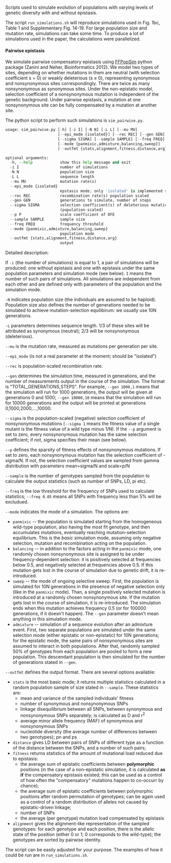 
Scripts used to simulate evolution of populations with varying levels of genetic diversity with and without epistasis.

The script `run_simulations.sh` will reproduce simulations used in Fig. 1bc, Table 1 and Supplementary Fig. 14-19.
For large population size and mutation rate, simulations can take some time. To produce a lot of simulations used in the paper, the calculations were parallelized.

#### Pairwise epistasis

We simulate pairwise compensatory epistasis using [FFPopSim](https://github.com/neherlab/ffpopsim) python package (Zanini and Neher, Bioinformatics 2012). 
We model two types of sites, depending on whether mutations in them are neutral (with selection coefficient s = 0) or weakly deleterious (s ≤ 0), 
representing synonymous and nonsynonymous sites correspondingly. There are twice as many nonsynonymous as synonymous sites. 
Under the non-epistatic model, selection coefficient of a nonsynonymous mutation is independent of the genetic background. 
Under pairwise epistasis, a mutation at one nonsynonymous site can be fully compensated by a mutation at another site.

The python script to perform such simulations is `sim_pairwise.py`.

```python
usage: sim_pairwise.py [-h] [-i I] [-N N] [-L L] [--mu MU]
                       [--epi_mode {isolated}] [--rec REC] [--gen GEN]
                       [--sigma SIGMA] [--sample SAMPLE] [--freq FREQ] [--p P]
                       [--mode {panmixic,admixture,balancing,sweep}]
                       [--outfmt {stats,alignment,fitness,distance,arg}]

optional arguments:
  -h, --help            show this help message and exit
  -i I                  number of simulations
  -N N                  population size
  -L L                  sequence length
  --mu MU               mutation rate(s)
  --epi_mode {isolated}
                        epstasis mode; only 'isolated' is implemented so far
  --rec REC             recombination rate(s) population scaled
  --gen GEN             generations to simulate, number of steps
  --sigma SIGMA         selection coefficient(s) of deleterious mutations
                        (population-scaled)
  --p P                 scale coefficient of DFE
  --sample SAMPLE       sample size
  --freq FREQ           frequency threshold
  --mode {panmixic,admixture,balancing,sweep}
                        population mode
  --outfmt {stats,alignment,fitness,distance,arg}
                        output

```


Detailed description:


If `-i` (the number of simulations) is equal to 1, a pair of simulations will be produced: one without epistasis and one with epistasis under the same population parameters
and simulation mode (see below). `I` means the number of such pairs of simulations. All simulations are independent from each other and are defined only with 
parameters of the population and the simulation mode.

`-N` indicates population size (the individuals are assumed to be haploid). Population size also defines the number of generations needed to be simulated to achieve mutation-selection equilibirum: we usually use 10N
generations.

`-L` parameters determines sequence length. 1/3 of these sites will be attributed as synonymous (neutral); 2/3 will be nonsynonymous (deleterious).

`--mu` is the mutation rate, measured as mutations per generation per site.

`--epi_mode` (is not a real parameter at the moment; should be "isolated")

`--rec` is population-scaled recombination rate.

`--gen` determines the simulation time, measured in generations, and the number of measurements output in the course of the simulation. The format is 
"TOTAL_GENERATIONS,STEPS". For example, `--gen 1000,1` means that the simulation will run for 1000 generations, the output will be given at generations 0 and 1000;
`--gen 10000,10` means that the simulation will run for 10000 generations and the output will be printed at generations 0,1000,2000,...,10000.

`--sigma` is the population-scaled (negative) selection coefficient of nonsynonymous mutations (`--sigma 1` means the fitness value of a single mutant is the fitness value of a wild type minus 1/N). If the `--p` argument is set to zero, every nonsynonymous mutation has the same selection coefficient; if not, sigma specifies their mean (see below).

`--p` defines the sparsity of fitness effects of nonsynonymous mutations. If set to zero, each nonsynonymous mutation has the selection coefficient of -sigma/N. If not, 
the selection coefficient values are sampled from gamma distribution with parameters mean=sigma/N and scale=p/N

`--sample` is the number of genotypes sampled from the population to calculate the output statistics (such as number of SNPs, LD, pi etc).

`--freq` is the low threshold for the frequency of SNPs used to calculate statistics; `--freq 0.05` means all SNPs with frequency less than 5% will be excludued.

`--mode` indicates the mode of a simulation. The options are:
 * `panmixic` -- the population is simulated starting from the homogeneous wild-type population, also having the most fit genotype, and then accumulates mutations, eventually reaching mutation-selection equilibrium. This is the *basic* simulation mode, assuming only negative selection, mutation and recombination acting on the population.
 * `balancing` -- in addition to the factors acting in the `panmixic` mode, one randomly chosen nonsynonymous site is assigned to be under frequency-dependent selection: it is positively selected at frequencies below 0.5, and negatively selected at frequencies above 0.5. If this mutation gets lost in the course of simulation due to genetic drift, it is re-introduced.
 * `sweep` -- the mode of ongoing selective sweep. First, the population is simulated for 10N generations in the presence of negative selection only (like in the `panmixic` mode). Than, a single positively selected mutation is introduced at a randomly chosen nonsynonymous site. If the mutation gets lost in the course of simulation, it is re-introduced. The simulation ends when this mutation achieves frequency 0.5 (or for 100000 generations, if it doesn't happen). The `--gen` parameter doesn't mean anything in this simulation mode.
 * `admixture` -- simulation of a sequence evolution after an admixture event. First, two separate populations are simulated under the same selection mode (either epistatic or non-epistatic) for 10N generations; for the epistatic mode, the same pairs of nonsynonymous sites are assumed to interact in both populations. After that, randomly sampled 50% of genotypes from each population are pooled to form a new population. This descendant population is then simulated for the number of generations stated in `--gen`. 

`--outfmt` defines the output format. There are several options available:
 * `stats` is the most basic mode; it returns multiple statistics calculated in a random population sample of size stated in `--sample`. These statistics are:
   * mean and variance of the sampled individuals' fitness
   * number of synonymous and nonsynonymous SNPs
   * linkage disequilibrium between all SNPs, between synonymous and nonsynonymous SNPs separately; is calculated as D and r<sup>2</sup>
   * average minor allele frequency (MAF) of synonymous and nonsynonymous SNPs
   * nucleotide diversity (the average number of differences between two genotypes); pn and ps
 * `distance` gives LD between pairs of SNPs of different type as a function of the distance between the SNPs, and a number of such pairs;
 * `fitness` returns statistics of the amount of mutational load reduced due to epistasis:
   * the average sum of epistatic coefficients between **polymorphic** positions (in the case of a non-epistatic simulation, it is calculated **as if** the compensatory epistasis existed; this can be used as a control of how often the "compensatory" mutations happen to co-occurr by chance);
   * the average sum of epistatic coefficients between polymorphic positions after random permutation of genotypes; can be again used as a control of a random distribution of alleles not caused by epistatic-driven linkage;
   * number of SNPs
   * the average (per genotype) mutation load compensated by epistasis
 * `alignment` gives the alignment-like representation of the sampled genotypes: for each genotype and each position, there is the allelic state of the position (either 0 or 1; 0 corresponds to the wild-type); the genotypes are sorted by pairwise identity.


The script can be easily adjusted for your purpose. The examples of how it could be run are in `run_simulations.sh`.


